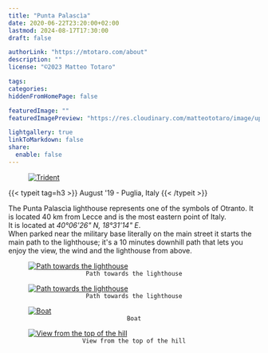 ```yaml
---
title: "Punta Palascìa"
date: 2020-06-22T23:20:00+02:00
lastmod: 2024-08-17T17:30:00
draft: false

authorLink: "https://mtotaro.com/about"
description: ""
license: "©2023 Matteo Totaro"

tags:
categories:
hiddenFromHomePage: false

featuredImage: ""
featuredImagePreview: "https://res.cloudinary.com/matteototaro/image/upload/palascia/5.jpg"

lightgallery: true
linkToMarkdown: false
share:
  enable: false
---
```


<div class="container-fluid">
    <div class="ratio-box fade-box">
        <figure>
          <a class="lightgallery" 
                  href="https://res.cloudinary.com/matteototaro/image/upload/palascia/6.jpg"
                  title="Trident"
                  data-thumbnail="https://res.cloudinary.com/matteototaro/image/upload/c_auto,w_auto/palascia/6.jpg"
                  data-sub-html="Trident">
                  <img class="lazyload blur-up"
                      src="https://res.cloudinary.com/matteototaro/image/upload/c_auto,w_auto/palascia/6.jpg"
                      alt="Trident"></a>
        </figure>
        <div class="col-md-8 col-md-push-2 no-padding-left" >
            {{< typeit tag=h3 >}} August '19 - Puglia, Italy {{< /typeit >}}
            <p>
            The Punta Palascìa lighthouse represents one of the symbols of Otranto. It is located 40 km from Lecce and is the most eastern point of Italy.<br>It is located at <i> 40°06'26" N, 18°31'14" E</i>.<br>When parked near the military base literally on the main street it starts the main path to the lighthouse; it's a 10 minutes downhill path that lets you enjoy the view, the wind and the lighthouse from above.</p>
        </div>
        <figure>
          <a class="lightgallery" 
                  href="https://res.cloudinary.com/matteototaro/image/upload/palascia/4.jpg"
                  title="Path towards the lighthouse"
                  data-thumbnail="https://res.cloudinary.com/matteototaro/image/upload/c_auto,w_auto/palascia/4.jpg"
                  data-sub-html="Path towards the lighthouse">
                  <img class="lazyload blur-up"
                      src="https://res.cloudinary.com/matteototaro/image/upload/c_auto,w_auto/palascia/4.jpg"
                      alt="Path towards the lighthouse"></a>
              <figcaption class=image-caption style="text-align:center">
                <code>Path towards the lighthouse</code>
              </figcaption>
        </figure>
        <figure>
          <a class="lightgallery" 
                  href="https://res.cloudinary.com/matteototaro/image/upload/palascia/5.jpg"
                  title="Path towards the lighthouse"
                  data-thumbnail="https://res.cloudinary.com/matteototaro/image/upload/c_auto,w_auto/palascia/5.jpg"
                  data-sub-html="Path towards the lighthouse">
                  <img class="lazyload blur-up"
                       src="https://res.cloudinary.com/matteototaro/image/upload/c_auto,w_auto/palascia/5.jpg"
                       alt="Path towards the lighthouse"></a>
              <figcaption class=image-caption style="text-align:center">
                <code>Path towards the lighthouse</code>
              </figcaption>
          </figure>
        <figure>
          <a class="lightgallery" 
                  href="https://res.cloudinary.com/matteototaro/image/upload/palascia/3.jpg"
                  title="Boat"
                  data-thumbnail="https://res.cloudinary.com/matteototaro/image/upload/c_auto,w_auto/palascia/3.jpg"
                  data-sub-html="Boat">
                  <img class="lazyload blur-up"
                      src="https://res.cloudinary.com/matteototaro/image/upload/c_auto,w_auto/palascia/3.jpg"
                      alt="Boat"></a>
              <figcaption class=image-caption style="text-align:center">
                <code>Boat</code>
              </figcaption>
        </figure>
        <figure>
          <a class="lightgallery" 
                  href="https://res.cloudinary.com/matteototaro/image/upload/palascia/1.jpg"
                  title="View from the top of the hill"
                  data-thumbnail="https://res.cloudinary.com/matteototaro/image/upload/c_auto,w_auto/palascia/1.jpg"
                  data-sub-html="View from the top of the hill">
                  <img class="lazyload blur-up"
                      src="https://res.cloudinary.com/matteototaro/image/upload/c_auto,w_auto/palascia/1.jpg"
                      alt="View from the top of the hill"></a>
              <figcaption class=image-caption style="text-align:center">
                <code>View from the top of the hill</code>
              </figcaption>
        </figure>
 </div>
</div>
